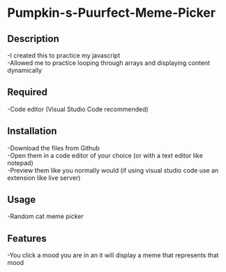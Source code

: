# Pumpkin-s-Puurfect-Meme-Picker

## Description
-I created this to practice my javascript     
-Allowed me to practice looping through arrays and displaying content dynamically

## Required
-Code editor (Visual Studio Code recommended)  

## Installation
-Download the files from Github  
-Open them in a code editor of your choice (or with a text editor like notepad)    
-Preview them like you normally would (if using visual studio code use an extension like live server)    

## Usage
-Random cat meme picker  

## Features
-You click a mood you are in an it will display a meme that represents that mood    
